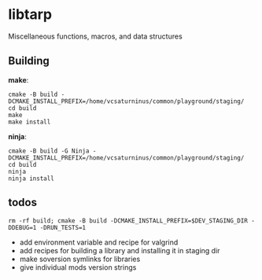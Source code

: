 # libtarp
Miscellaneous functions, macros, and data structures

## Building

**make**:
```
cmake -B build -DCMAKE_INSTALL_PREFIX=/home/vcsaturninus/common/playground/staging/
cd build
make
make install
```

**ninja**:
```
cmake -B build -G Ninja -DCMAKE_INSTALL_PREFIX=/home/vcsaturninus/common/playground/staging/
cd build
ninja
ninja install
```

## todos

```
rm -rf build; cmake -B build -DCMAKE_INSTALL_PREFIX=$DEV_STAGING_DIR -DDEBUG=1 -DRUN_TESTS=1
```

 * add environment variable and recipe for valgrind
 * add recipes for building a library and installing it in staging dir
 * make soversion symlinks for libraries
 * give individual mods version strings

